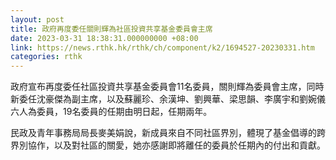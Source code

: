 ```yaml
---
layout: post
title: 政府再度委任關則輝為社區投資共享基金委員會主席
date: 2023-03-31 18:38:31.000000000 +08:00
link: https://news.rthk.hk/rthk/ch/component/k2/1694527-20230331.htm
categories: rthk
---
```


政府宣布再度委任社區投資共享基金委員會11名委員，關則輝為委員會主席，同時新委任沈豪傑為副主席，以及蘇麗珍、余漢坤、劉興華、梁思韻、李廣宇和劉婉儀六人為委員，19名委員的任期由明日起，任期兩年。

民政及青年事務局局長麥美娟說，新成員來自不同社區界別，體現了基金倡導的跨界別協作，以及對社區的關愛，她亦感謝即將離任的委員於任期內的付出和貢獻。
